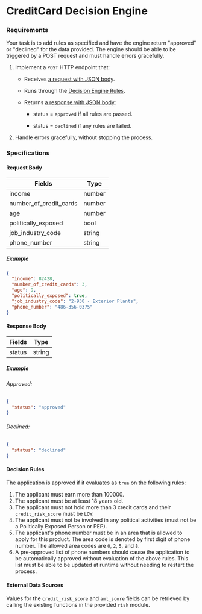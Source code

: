 # CreditCard Decision Engine


### Requirements

Your task is to add rules as specified
and have the engine return "approved" or "declined" for the data provided. The engine should be able to be triggered by
a POST request and must handle errors gracefully.

1. Implement a `POST` HTTP endpoint that:

   * Receives [a request with JSON body](#request-body).

   * Runs through the [Decision Engine Rules](#decision-rules).

   * Returns [a response with JSON body](#response-body):

     * status = `approved` if all rules are passed.

     * status = `declined` if any rules are failed.

1. Handle errors gracefully, without stopping the process.

### Specifications

#### Request Body

| Fields                   | Type        |
| -----------              | ----------- |
| income                   | number      |
| number_of_credit_cards   | number      |
| age                      | number      |
| politically_exposed      | bool        |
| job_industry_code        | string      |
| phone_number             | string      |

##### Example

```json
{
  "income": 82428,
  "number_of_credit_cards": 3,
  "age": 9,
  "politically_exposed": true,
  "job_industry_code": "2-930 - Exterior Plants",
  "phone_number": "486-356-0375"
}
```

#### Response Body

| Fields                   | Type        |
| -----------              | ----------- |
| status                   | string      |

##### Example

###### Approved:

```json
{
  "status": "approved"
}
```

###### Declined:

```json
{
  "status": "declined"
}
```

#### Decision Rules

The application is approved if it evaluates as `true` on the following rules:

1. The applicant must earn more than 100000.
1. The applicant must be at least 18 years old.
1. The applicant must not hold more than 3 credit cards and their `credit_risk_score` must be `LOW`.
1. The applicant must not be involved in any political activities (must not be a Politically Exposed Person or PEP).
1. The applicant's phone number must be in an area that is allowed to apply for this product. The area code is denoted by first digit of phone number. The allowed area codes are `0`, `2`, `5`, and `8`.
1. A pre-approved list of phone numbers should cause the application to be automatically approved without evaluation of the above rules. This list must be able to be updated at runtime without needing to restart the process.

#### External Data Sources

Values for the `credit_risk_score` and `aml_score` fields can be retrieved by calling the existing functions in the provided `risk` module.
